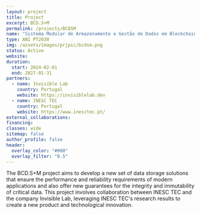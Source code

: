```yaml
---
layout: project
title: Project
excerpt: BCD.S+M
permalink: /projects/BCDSM
name: "Sistema Modular de Armazenamento e Gestão de Dados em Blockchain com IA"
type: ANI PT2030
img: /assets/images/prjpic/bcdsm.png
status: Active
website:
duration:
  start: 2024-02-01
  end: 2027-01-31
partners:
  - name: Invisible Lab
    country: Portugal
    website: https://invisiblelab.dev
  - name: INESC TEC
    country: Portugal
    website: https://www.inesctec.pt/
external_collaborations:
financing:
classes: wide
sitemap: false
author_profile: false
header:
  overlay_color: "#000"
  overlay_filter: "0.5"
---
```


The BCD.S+M project aims to develop a new set of data storage solutions that ensure the performance and reliability requirements of modern applications and also offer new guarantees for the integrity and immutability of critical data. This project involves collaboration between INESC TEC and the company Invisible Lab, leveraging INESC TEC's research results to create a new product and technological innovation.